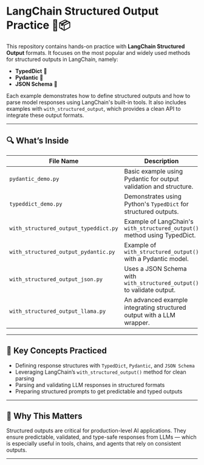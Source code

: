 # LangChain Structured Output Practice 🧠📦

This repository contains hands-on practice with **LangChain Structured Output** formats. It focuses on the most popular and widely used methods for structured outputs in LangChain, namely:

- **TypedDict** 📝  
- **Pydantic** 📘  
- **JSON Schema** 🧾

Each example demonstrates how to define structured outputs and how to parse model responses using LangChain's built-in tools. It also includes examples with `with_structured_output`, which provides a clean API to integrate these output formats.

---

## 🔍 What’s Inside

| File Name | Description |
|-----------|-------------|
| `pydantic_demo.py` | Basic example using Pydantic for output validation and structure. |
| `typeddict_demo.py` | Demonstrates using Python's `TypedDict` for structured outputs. |
| `with_structured_output_typeddict.py` | Example of LangChain's `with_structured_output()` method using TypedDict. |
| `with_structured_output_pydantic.py` | Example of `with_structured_output()` with a Pydantic model. |
| `with_structured_output_json.py` | Uses a JSON Schema with `with_structured_output()` to validate output. |
| `with_structured_output_llama.py` | An advanced example integrating structured output with a LLM wrapper. |

---

## 📌 Key Concepts Practiced

- Defining response structures with `TypedDict`, `Pydantic`, and `JSON Schema`
- Leveraging LangChain’s `with_structured_output()` method for clean parsing
- Parsing and validating LLM responses in structured formats
- Preparing structured prompts to get predictable and typed outputs

---

## 🧠 Why This Matters

Structured outputs are critical for production-level AI applications. They ensure predictable, validated, and type-safe responses from LLMs — which is especially useful in tools, chains, and agents that rely on consistent outputs.

---
